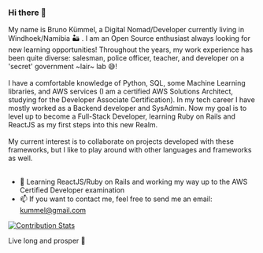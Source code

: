 ### Hi there 👋

My name is Bruno Kümmel, a Digital Nomad/Developer currently living in Windhoek/Namibia 🏜️ . I am an Open Source enthusiast always looking for new learning opportunities! Throughout the years, my work experience has been quite diverse: salesman, police officer, teacher, and developer on a 'secret' government ~lair~ lab 😅! 
<br><br>
I have a comfortable knowledge of Python, SQL, some Machine Learning libraries, and AWS services (I am a certified AWS Solutions Architect, studying for the Developer Associate Certification). In my tech career I have mostly worked as a Backend developer and SysAdmin. 
Now my goal is to level up to become a Full-Stack Developer, learning Ruby on Rails and ReactJS as my first steps into this new Realm.
<br><br>
My current interest is to collaborate on projects developed with these frameworks, but I like to play around with other languages and frameworks as well. 
<br><br>


- 🌱 Learning ReactJS/Ruby on Rails and working my way up to the AWS Certified Developer examination <br>
- 📫 If you want to contact me, feel free to send me an email: kummel@gmail.com <br>

[![Contribution Stats](https://github-contribution-stats.vercel.app/api/?username=Bruck1701)](https://github.com/Bruck1701/github-contribution-stats/)

Live long and prosper 🖖 

<!--
**Bruck1701/Bruck1701** is a ✨ _special_ ✨ repository because its `README.md` (this file) appears on your GitHub profile.

Here are some ideas to get you started:

- 🔭 I’m currently working on ...
- 🌱 I’m currently learning ReactJS and Ruby on Rails
- 👯 I’m looking to collaborate on Open 
- 🤔 I’m looking for help with ...
- 💬 Ask me about ...
- 📫 How to reach me: ...
- 😄 Pronouns: ...
- ⚡ Fun fact: ...
-->
